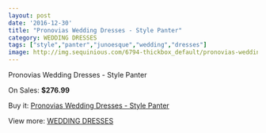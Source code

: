 ```yaml
---
layout: post
date: '2016-12-30'
title: "Pronovias Wedding Dresses - Style Panter"
category: WEDDING DRESSES
tags: ["style","panter","junoesque","wedding","dresses"]
image: http://img.sequinious.com/6794-thickbox_default/pronovias-wedding-dresses-style-panter.jpg
---
```

Pronovias Wedding Dresses - Style Panter

On Sales: **$276.99**
<a href="https://www.sequinious.com/wedding-dresses/2774-pronovias-wedding-dresses-style-panter.html"><amp-img layout="responsive" width="600" height="600" src="//img.sequinious.com/6794-thickbox_default/pronovias-wedding-dresses-style-panter.jpg" alt="Pronovias Wedding Dresses - Style Panter 0" /></a>
<a href="https://www.sequinious.com/wedding-dresses/2774-pronovias-wedding-dresses-style-panter.html"><amp-img layout="responsive" width="600" height="600" src="//img.sequinious.com/6796-thickbox_default/pronovias-wedding-dresses-style-panter.jpg" alt="Pronovias Wedding Dresses - Style Panter 1" /></a>
<a href="https://www.sequinious.com/wedding-dresses/2774-pronovias-wedding-dresses-style-panter.html"><amp-img layout="responsive" width="600" height="600" src="//img.sequinious.com/6795-thickbox_default/pronovias-wedding-dresses-style-panter.jpg" alt="Pronovias Wedding Dresses - Style Panter 2" /></a>

Buy it: [Pronovias Wedding Dresses - Style Panter](https://www.sequinious.com/wedding-dresses/2774-pronovias-wedding-dresses-style-panter.html "Pronovias Wedding Dresses - Style Panter")

View more: [WEDDING DRESSES](https://www.sequinious.com/2-wedding-dresses "WEDDING DRESSES")